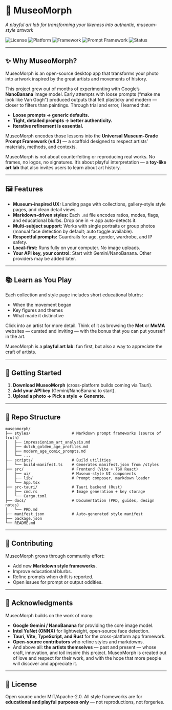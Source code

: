 # 🎨 MuseoMorph

*A playful art lab for transforming your likeness into authentic, museum-style artwork*

![License](https://img.shields.io/badge/License-MIT%2FApache--2.0-blue)
 ![Platform](https://img.shields.io/badge/Platform-Windows%20%7C%20macOS%20%7C%20Linux-lightgrey)
 ![Framework](https://img.shields.io/badge/Built%20With-Tauri%20%7C%20Vite%20%7C%20TypeScript-green)
 ![Prompt Framework](https://img.shields.io/badge/Prompt%20Framework-v4.2-purple)
 ![Status](https://img.shields.io/badge/Status-Experimental-orange)

------

## ✨ Why MuseoMorph?

MuseoMorph is an open-source desktop app that transforms your photo into artwork inspired by the great artists and movements of history.

This project grew out of months of experimenting with Google’s **NanoBanana** image model. Early attempts with loose prompts (“make me look like Van Gogh”) produced outputs that felt plasticky and modern — closer to filters than paintings. Through trial and error, I learned that:

- **Loose prompts → generic defaults.**
- **Tight, detailed prompts → better authenticity.**
- **Iterative refinement is essential.**

MuseoMorph encodes those lessons into the **Universal Museum-Grade Prompt Framework (v4.2)** — a scaffold designed to respect artists’ materials, methods, and contexts.

MuseoMorph is not about counterfeiting or reproducing real works. No frames, no logos, no signatures. It’s about playful interpretation — a **toy-like art lab** that also invites users to learn about art history.

------

## 🖼️ Features

- **Museum-inspired UX:** Landing page with collections, gallery-style style pages, and clean detail views.
- **Markdown-driven styles:** Each `.md` file encodes ratios, modes, flags, and educational blurbs. Drop one in → app auto-detects it.
- **Multi-subject support:** Works with single portraits or group photos (manual face detection by default; auto toggle available).
- **Respectful prompts:** Guardrails for age, gender, wardrobe, and IP safety.
- **Local-first:** Runs fully on your computer. No image uploads.
- **Your API key, your control:** Start with Gemini/NanoBanana. Other providers may be added later.

------

## 📚 Learn as You Play

Each collection and style page includes short educational blurbs:

- When the movement began
- Key figures and themes
- What made it distinctive

Click into an artist for more detail. Think of it as browsing the **Met** or **MoMA** websites — curated and inviting — with the bonus that you can put yourself in the art.

MuseoMorph is a **playful art lab**: fun first, but also a way to appreciate the craft of artists.

------

## 🚀 Getting Started

1. **Download MuseoMorph** (cross-platform builds coming via Tauri).
2. **Add your API key** (Gemini/NanoBanana to start).
3. **Upload a photo → Pick a style → Generate.**

------

## 📂 Repo Structure

```text
museomorph/
├── styles/                  # Markdown prompt frameworks (source of truth)
│   ├── impressionism_art_analysis.md
│   ├── dutch_golden_age_profiles.md
│   ├── modern_age_comic_prompts.md
│   └── ...
├── scripts/                 # Build utilities
│   └── build-manifest.ts    # Generates manifest.json from /styles
├── src/                     # Frontend (Vite + TSX React)
│   ├── ui/                  # Museum-style UI components
│   ├── lib/                 # Prompt composer, markdown loader
│   └── App.tsx
├── src-tauri/               # Tauri backend (Rust)
│   ├── cmd.rs               # Image generation + key storage
│   └── Cargo.toml
├── docs/                    # Documentation (PRD, guides, design notes)
│   └── PRD.md
├── manifest.json            # Auto-generated style manifest
├── package.json
└── README.md
```

------

## 🤝 Contributing

MuseoMorph grows through community effort:

- Add new **Markdown style frameworks**.
- Improve educational blurbs.
- Refine prompts when drift is reported.
- Open issues for prompt or output oddities.

------

## 🙏 Acknowledgments

MuseoMorph builds on the work of many:

- **Google Gemini / NanoBanana** for providing the core image model.
- **Intel YuNet (ONNX)** for lightweight, open-source face detection.
- **Tauri, Vite, TypeScript, and Rust** for the cross-platform app framework.
- **Open-source contributors** who refine styles and markdowns.
- And above all: **the artists themselves** — past and present — whose craft, innovation, and toil inspire this project. MuseoMorph is created out of love and respect for their work, and with the hope that more people will discover and appreciate it.

------

## 📜 License

Open source under MIT/Apache-2.0.
 All style frameworks are for **educational and playful purposes only** — not reproductions, not forgeries.

